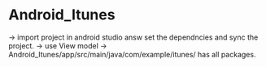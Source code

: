 # Android_Itunes
-> import project in android studio answ set the dependncies and sync the project.
-> use View model
-> Android_Itunes/app/src/main/java/com/example/itunes/ has all packages.
